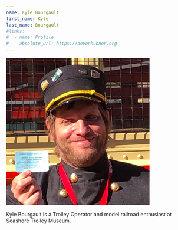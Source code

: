 ```yaml
---
name: Kyle Bourgault
first_name: Kyle
last_name: Bourgault
#links:
#  - name: Profile
#    absolute_url: https://devonhubner.org
---
```


![Kyle Bourgault Headshot](/assets/images/speakers/kyle-bourgault.png)

Kyle Bourgault is a Trolley Operator and model railroad enthusiast at Seashore Trolley Museum.

